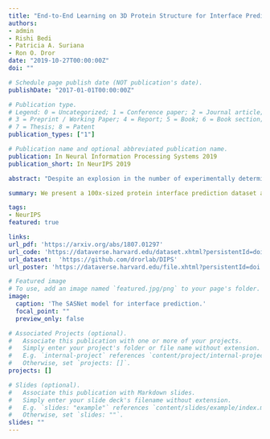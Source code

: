 ```yaml
---
title: "End-to-End Learning on 3D Protein Structure for Interface Prediction"
authors:
- admin
- Rishi Bedi
- Patricia A. Suriana
- Ron O. Dror
date: "2019-10-27T00:00:00Z"
doi: ""

# Schedule page publish date (NOT publication's date).
publishDate: "2017-01-01T00:00:00Z"

# Publication type.
# Legend: 0 = Uncategorized; 1 = Conference paper; 2 = Journal article;
# 3 = Preprint / Working Paper; 4 = Report; 5 = Book; 6 = Book section;
# 7 = Thesis; 8 = Patent
publication_types: ["1"]

# Publication name and optional abbreviated publication name.
publication: In Neural Information Processing Systems 2019
publication_short: In NeurIPS 2019

abstract: "Despite an explosion in the number of experimentally determined, atomically detailed structures of biomolecules, many critical tasks in structural biology remain data-limited.  Whether performance in such tasks can be improved by using large repositories of tangentially related structural data remains an open question.  To address this question, we focused on a central problem in biology: predicting how proteins interact with one another---that is, which surfaces of one protein bind to those of another protein.  We built a training dataset, the Database of Interacting Protein Structures (DIPS), that contains biases but is two orders of magnitude larger than those used previously.  We found that these biases significantly degrade the performance of existing methods on gold-standard data.  Hypothesizing that assumptions baked into the hand-crafted features on which these methods depend were the source of the problem, we developed the first end-to-end learning model for protein interface prediction, the Siamese Atomic Surfacelet Network (SASNet).  Using only spatial coordinates and identities of atoms, SASNet outperforms state-of-the-art methods trained on gold-standard structural data, even when trained on only 3% of our new dataset."

summary: We present a 100x-sized protein interface prediction dataset and achieve state-of-the-art results through using 3DCNNs.

tags:
- NeurIPS
featured: true

links:
url_pdf: 'https://arxiv.org/abs/1807.01297'
url_code: 'https://dataverse.harvard.edu/dataset.xhtml?persistentId=doi:10.7910/DVN/H93ZKK'
url_dataset:  'https://github.com/drorlab/DIPS'
url_poster: 'https://dataverse.harvard.edu/file.xhtml?persistentId=doi:10.7910/DVN/H93ZKK/GVQOD2&version=5.0'

# Featured image
# To use, add an image named `featured.jpg/png` to your page's folder. 
image:
  caption: 'The SASNet model for interface prediction.'
  focal_point: ""
  preview_only: false

# Associated Projects (optional).
#   Associate this publication with one or more of your projects.
#   Simply enter your project's folder or file name without extension.
#   E.g. `internal-project` references `content/project/internal-project/index.md`.
#   Otherwise, set `projects: []`.
projects: []

# Slides (optional).
#   Associate this publication with Markdown slides.
#   Simply enter your slide deck's filename without extension.
#   E.g. `slides: "example"` references `content/slides/example/index.md`.
#   Otherwise, set `slides: ""`.
slides: ""
---
```

